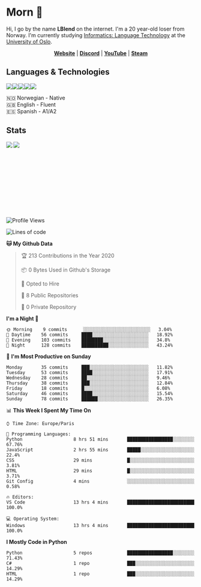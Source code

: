 # Morn 👋

Hi, I go by the name **LBlend** on the internet. I'm a 20 year-old loser from Norway. I'm currently studying [Informatics: Language Technology](https://translate.google.no/translate?sl=auto&tl=en&u=https%3A%2F%2Fwww.uio.no%2Fstudier%2Fprogram%2Finformatikk-sprakteknologi%2Findex.html) at the [University of Oslo](https://www.uio.no/english/).

<p align="center">
  <strong><a href="https://lblend.moe">Website</a></strong> |
  <strong><a href="https://discord.com/users/170506717140877312">Discord</a></strong> |
  <strong><a href="https://www.youtube.com/channel/UCBXEB_WzQIzF98gMNw8xAEQ">YouTube</a></strong> |
  <strong><a href="https://steamcommunity.com/id/lblend">Steam</a></strong>
</p>


## Languages & Technologies

<a href="https://www.python.org/"><img src="https://img.shields.io/badge/python%20-%2314354C.svg?&style=for-the-badge&logo=python&logoColor=white"/></a><a href="https://en.wikipedia.org/wiki/HTML5"><img src="https://img.shields.io/badge/html5%20-%23E34F26.svg?&style=for-the-badge&logo=html5&logoColor=white"/></a><a href="https://en.wikipedia.org/wiki/Cascading_Style_Sheets"><img src="https://img.shields.io/badge/css3%20-%231572B6.svg?&style=for-the-badge&logo=css3&logoColor=white"/></a><a href="https://www.mongodb.com/"><img src ="https://img.shields.io/badge/MongoDB-%234ea94b.svg?&style=for-the-badge&logo=mongodb&logoColor=white"/></a><a href="https://git-scm.com/"><img src="https://img.shields.io/badge/git%20-%23F05033.svg?&style=for-the-badge&logo=git&logoColor=white"/></a>

🇳🇴 Norwegian - Native
<br>
🇬🇧 English - Fluent
<br>
🇪🇸 Spanish - A1/A2


## Stats

<a href="https://github.com/LBlend">
  <img align="left" src="https://github-readme-stats.vercel.app/api?username=LBlend&show_icons=true&theme=tokyonight" />
</a>
<a href="https://github.com/LBlend">
  <img align="left" src="https://github-readme-stats.vercel.app/api/top-langs/?username=LBlend" />
</a>

<br />
<br />
<br />
<br />
<br />
<br />
<br />
<br />
<br />
<br />
<br />

<!--START_SECTION:waka-->
![Profile Views](http://img.shields.io/badge/Profile%20Views-0-blue)

![Lines of code](https://img.shields.io/badge/From%20Hello%20World%20I%27ve%20Written-77973%20lines%20of%20code-blue)

**🐱 My Github Data** 

> 🏆 213 Contributions in the Year 2020
 > 
> 📦 0 Bytes Used in Github's Storage 
 > 
> 💼 Opted to Hire
 > 
> 📜 8 Public Repositories
 > 
> 🔑 0 Private Repository 
 > 
**I'm a Night 🦉** 

```text
🌞 Morning    9 commits      ░░░░░░░░░░░░░░░░░░░░░░░░░   3.04% 
🌆 Daytime    56 commits     ████░░░░░░░░░░░░░░░░░░░░░   18.92% 
🌃 Evening    103 commits    ████████░░░░░░░░░░░░░░░░░   34.8% 
🌙 Night      128 commits    ██████████░░░░░░░░░░░░░░░   43.24%

```
📅 **I'm Most Productive on Sunday** 

```text
Monday       35 commits     ███░░░░░░░░░░░░░░░░░░░░░░   11.82% 
Tuesday      53 commits     ████░░░░░░░░░░░░░░░░░░░░░   17.91% 
Wednesday    28 commits     ██░░░░░░░░░░░░░░░░░░░░░░░   9.46% 
Thursday     38 commits     ███░░░░░░░░░░░░░░░░░░░░░░   12.84% 
Friday       18 commits     █░░░░░░░░░░░░░░░░░░░░░░░░   6.08% 
Saturday     46 commits     ████░░░░░░░░░░░░░░░░░░░░░   15.54% 
Sunday       78 commits     ██████░░░░░░░░░░░░░░░░░░░   26.35%

```


📊 **This Week I Spent My Time On** 

```text
⌚︎ Time Zone: Europe/Paris

💬 Programming Languages: 
Python                   8 hrs 51 mins       █████████████████░░░░░░░░   67.76% 
JavaScript               2 hrs 55 mins       █████░░░░░░░░░░░░░░░░░░░░   22.4% 
CSS                      29 mins             █░░░░░░░░░░░░░░░░░░░░░░░░   3.81% 
HTML                     29 mins             █░░░░░░░░░░░░░░░░░░░░░░░░   3.71% 
Git Config               4 mins              ░░░░░░░░░░░░░░░░░░░░░░░░░   0.58%

🔥 Editors: 
VS Code                  13 hrs 4 mins       █████████████████████████   100.0%

💻 Operating System: 
Windows                  13 hrs 4 mins       █████████████████████████   100.0%

```

**I Mostly Code in Python** 

```text
Python                   5 repos             █████████████████░░░░░░░░   71.43% 
C#                       1 repo              ███░░░░░░░░░░░░░░░░░░░░░░   14.29% 
HTML                     1 repo              ███░░░░░░░░░░░░░░░░░░░░░░   14.29%

```



<!--END_SECTION:waka-->
